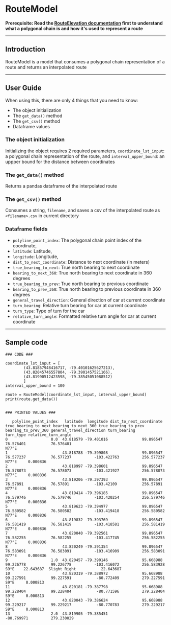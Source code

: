 # RouteModel

**Prerequisite: Read the [RouteElevation documentation](https://github.com/uw-midsun/strategy_xv/tree/main/routemodel/elevations) first to understand what a polygonal chain is and how it's used to represent a route** 

---
## Introduction
RouteModel is a model that consumes a polygonal chain representation of a route and returns an interpolated route 

---
## User Guide
When using this, there are only 4 things that you need to know:

- The object initialization
- The `get_data()` method
- The `get_csv()` method
- Dataframe values

### The object initialization
Initializing the object requires 2 required parameters, `coordinate_lst_input`: a polygonal chain representation of the route, and `interval_upper_bound`: an uppper bound for the distance between coordinates

### The `get_data()` method
Returns a pandas dataframe of the interpolated route

### The `get_csv()` method
Consumes a string, `filename`, and saves a csv of the interpolated route as `<filename>.csv` in current directory

### Dataframe fields
- `polyline_point_index`: The polygonal chain point index of the coordinate,
- `latitude`: Latitude,
- `longitude`: Longitude,
- `dist_to_next_coordinate`: Distance to next coordinate (in meters)
- `true_bearing_to_next`: True north bearing to next coordinate
- `bearing_to_next_360`: True north bearing to next coordinate in 360 degrees
- `true_bearing_to_prev`: True north bearing to previous coordinate
- `bearing_to_prev_360`: True north bearing to previous coordinate in 360 degrees
- `general_travel_direction`: General direction of car at current coordinate
- `turn_bearing`: Relative turn bearing for car at current coordinate
- `turn_type`: Type of turn for the car
- `relative_turn_angle`: Formatted relative turn angle for car at current coordinate

---
## Sample code

```
### CODE ###

coordinate_lst_input = [
        (43.81857948416717, -79.40101625627213), 
        (43.82045746557804, -79.3901457521166), 
        (43.81990512423598, -79.38545051088512)
        ]
interval_upper_bound = 100

route = RouteModel(coordinate_lst_input, interval_upper_bound) 
print(route.get_data())


### PRINTED VALUES ###

   polyline_point_index   latitude  longitude dist_to_next_coordinate true_bearing_to_next bearing_to_next_360 true_bearing_to_prev bearing_to_prev_360 general_travel_direction turn_bearing     turn_type relative_turn_angle
0                   0.0  43.818579 -79.401016               99.896547            76.576401           76.576401                                                             N77°E
1                        43.818788 -79.399808               99.896547            76.577237           76.577237          -103.422763          256.577237                    N77°E     0.000836
2                        43.818997 -79.398601               99.896547            76.578073           76.578073          -103.421927          256.578073                    N77°E     0.000836
3                        43.819206 -79.397393               99.896547             76.57891            76.57891           -103.42109           256.57891                    N77°E     0.000836
4                        43.819414 -79.396185               99.896547            76.579746           76.579746          -103.420254          256.579746                    N77°E     0.000836
5                        43.819623 -79.394977               99.896547            76.580582           76.580582          -103.419418          256.580582                    N77°E     0.000836
6                        43.819832 -79.393769               99.896547            76.581419           76.581419          -103.418581          256.581419                    N77°E     0.000836
7                        43.820040 -79.392561               99.896547            76.582255           76.582255          -103.417745          256.582255                    N77°E     0.000836
8                        43.820249 -79.391354               99.896547            76.583091           76.583091          -103.416909          256.583091                    N77°E     0.000836
9                   1.0  43.820457 -79.390146               95.668988            99.226778           99.226778          -103.416072          256.583928                     S9°E    22.643687  Slight Right           22.643687
10                       43.820319 -79.388972               95.668988            99.227591           99.227591           -80.772409          279.227591                     S9°E     0.000813
11                       43.820181 -79.387798               95.668988            99.228404           99.228404           -80.771596          279.228404                     S9°E     0.000813
12                       43.820043 -79.386624               95.668988            99.229217           99.229217           -80.770783          279.229217                     S9°E     0.000813
13                  2.0  43.819905 -79.385451                                                                            -80.769971          279.230029
```
